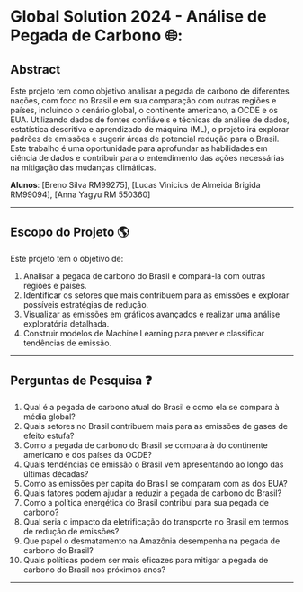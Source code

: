 # Global Solution 2024 - Análise de Pegada de Carbono 🌐:

## Abstract
Este projeto tem como objetivo analisar a pegada de carbono de diferentes nações, com foco no Brasil e em sua comparação com outras regiões e países, incluindo o cenário global, o continente americano, a OCDE e os EUA. Utilizando dados de fontes confiáveis e técnicas de análise de dados, estatística descritiva e aprendizado de máquina (ML), o projeto irá explorar padrões de emissões e sugerir áreas de potencial redução para o Brasil. Este trabalho é uma oportunidade para aprofundar as habilidades em ciência de dados e contribuir para o entendimento das ações necessárias na mitigação das mudanças climáticas.

**Alunos**: [Breno Silva RM99275], [Lucas Vinicius de Almeida Brigida RM99094], [Anna Yagyu RM 550360]

---

## Escopo do Projeto 🌎
Este projeto tem o objetivo de:
1. Analisar a pegada de carbono do Brasil e compará-la com outras regiões e países.
2. Identificar os setores que mais contribuem para as emissões e explorar possíveis estratégias de redução.
3. Visualizar as emissões em gráficos avançados e realizar uma análise exploratória detalhada.
4. Construir modelos de Machine Learning para prever e classificar tendências de emissão.

---

## Perguntas de Pesquisa ❓
1. Qual é a pegada de carbono atual do Brasil e como ela se compara à média global?
2. Quais setores no Brasil contribuem mais para as emissões de gases de efeito estufa?
3. Como a pegada de carbono do Brasil se compara à do continente americano e dos países da OCDE?
4. Quais tendências de emissão o Brasil vem apresentando ao longo das últimas décadas?
5. Como as emissões per capita do Brasil se comparam com as dos EUA?
6. Quais fatores podem ajudar a reduzir a pegada de carbono do Brasil?
7. Como a política energética do Brasil contribui para sua pegada de carbono?
8. Qual seria o impacto da eletrificação do transporte no Brasil em termos de redução de emissões?
9. Que papel o desmatamento na Amazônia desempenha na pegada de carbono do Brasil?
10. Quais políticas podem ser mais eficazes para mitigar a pegada de carbono do Brasil nos próximos anos?

---

